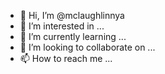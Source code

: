- 👋 Hi, I’m @mclaughlinnya
- 👀 I’m interested in ...
- 🌱 I’m currently learning ...
- 💞️ I’m looking to collaborate on ...
- 📫 How to reach me ...

<!---
mclaughlinnya/mclaughlinnya is a ✨ special ✨ repository because its `README.md` (this file) appears on your GitHub profile.
You can click the Preview link to take a look at your changes.
--->
